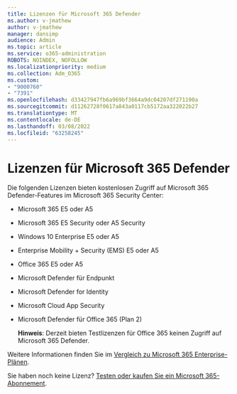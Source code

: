 ```yaml
---
title: Lizenzen für Microsoft 365 Defender
ms.author: v-jmathew
author: v-jmathew
manager: dansimp
audience: Admin
ms.topic: article
ms.service: o365-administration
ROBOTS: NOINDEX, NOFOLLOW
ms.localizationpriority: medium
ms.collection: Adm_O365
ms.custom:
- "9000760"
- "7391"
ms.openlocfilehash: d33427947fb6a969bf3664a9dc04207df271190a
ms.sourcegitcommit: d11262728f0617a843a0117cb5172aa322022b27
ms.translationtype: MT
ms.contentlocale: de-DE
ms.lasthandoff: 03/08/2022
ms.locfileid: "63258245"
---
```

# <a name="licenses-for-microsoft-365-defender"></a>Lizenzen für Microsoft 365 Defender

Die folgenden Lizenzen bieten kostenlosen Zugriff auf Microsoft 365 Defender-Features im Microsoft 365 Security Center:

- Microsoft 365 E5 oder A5
- Microsoft 365 E5 Security oder A5 Security
- Windows 10 Enterprise E5 oder A5
- Enterprise Mobility + Security (EMS) E5 oder A5
- Office 365 E5 oder A5
- Microsoft Defender für Endpunkt
- Microsoft Defender for Identity
- Microsoft Cloud App Security
- Microsoft Defender für Office 365 (Plan 2)

    **Hinweis**: Derzeit bieten Testlizenzen für Office 365 keinen Zugriff auf Microsoft 365 Defender.

Weitere Informationen finden Sie im [Vergleich zu Microsoft 365 Enterprise-Plänen](https://go.microsoft.com/fwlink/?linkid=2143458).

Sie haben noch keine Lizenz? [Testen oder kaufen Sie ein Microsoft 365-Abonnement](https://go.microsoft.com/fwlink/?linkid=2143625).
